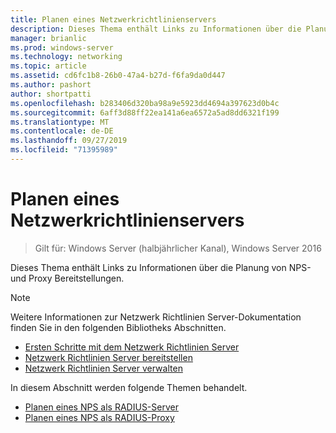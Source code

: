```yaml
---
title: Planen eines Netzwerkrichtlinienservers
description: Dieses Thema enthält Links zu Informationen über die Planung der RADIUS-Server Bereitstellungs Planung für den Netzwerk Richtlinien Server in Windows Server 2016.
manager: brianlic
ms.prod: windows-server
ms.technology: networking
ms.topic: article
ms.assetid: cd6fc1b8-26b0-47a4-b27d-f6fa9da0d447
ms.author: pashort
author: shortpatti
ms.openlocfilehash: b283406d320ba98a9e5923dd4694a397623d0b4c
ms.sourcegitcommit: 6aff3d88ff22ea141a6ea6572a5ad8dd6321f199
ms.translationtype: MT
ms.contentlocale: de-DE
ms.lasthandoff: 09/27/2019
ms.locfileid: "71395989"
---
```

# <a name="plan-network-policy-server"></a>Planen eines Netzwerkrichtlinienservers

>Gilt für: Windows Server (halbjährlicher Kanal), Windows Server 2016

Dieses Thema enthält Links zu Informationen über die Planung von NPS-und Proxy Bereitstellungen.

>[!NOTE]
>Weitere Informationen zur Netzwerk Richtlinien Server-Dokumentation finden Sie in den folgenden Bibliotheks Abschnitten. 
> - [Ersten Schritte mit dem Netzwerk Richtlinien Server](nps-getstart-top.md)
> - [Netzwerk Richtlinien Server bereitstellen](nps-deploy.md)
> - [Netzwerk Richtlinien Server verwalten](nps-manage-top.md)

In diesem Abschnitt werden folgende Themen behandelt.

- [Planen eines NPS als RADIUS-Server](nps-plan-server.md)
- [Planen eines NPS als RADIUS-Proxy](nps-plan-proxy.md)
